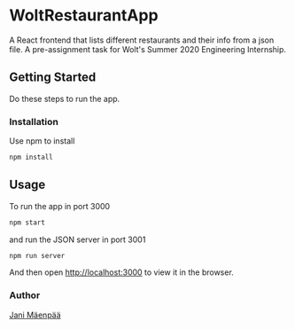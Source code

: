 # WoltRestaurantApp

A React frontend that lists different restaurants and their info from a json file. A pre-assignment task for Wolt's Summer 2020 Engineering Internship.

## Getting Started

Do these steps to run the app.

### Installation

Use npm to install

```bash
npm install
```

## Usage

To run the app in port 3000

```bash
npm start
```

and run the JSON server in port 3001

```bash
npm run server
```

And then open [http://localhost:3000](http://localhost:3000) to view it in the browser.

### Author

[Jani Mäenpää](https://github.com/janimaenpaa)
